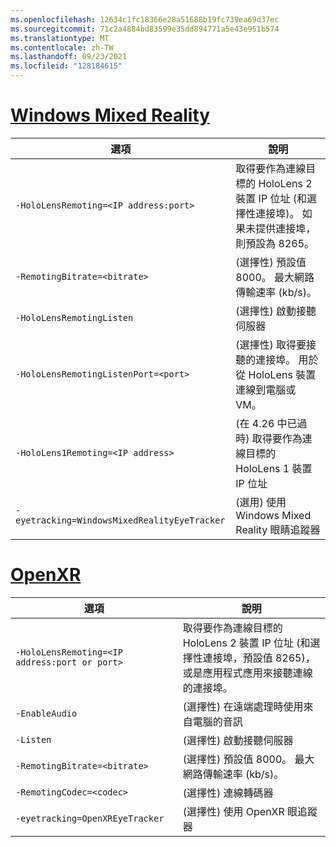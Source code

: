 ```yaml
---
ms.openlocfilehash: 12634c1fc18366e28a51688b19fc739ea69d37ec
ms.sourcegitcommit: 71c2a4884bd83599e35dd894771a5e43e951b574
ms.translationtype: MT
ms.contentlocale: zh-TW
ms.lasthandoff: 09/23/2021
ms.locfileid: "128184615"
---
```

# <a name="windows-mixed-reality"></a>[Windows Mixed Reality](#tab/wmr)

| 選項 | 說明 |
| ------ | ----------- |
| `-HoloLensRemoting=<IP address:port>` | 取得要作為連線目標的 HoloLens 2 裝置 IP 位址 (和選擇性連接埠)。 如果未提供連接埠，則預設為 8265。 |
| `-RemotingBitrate=<bitrate>` | (選擇性) 預設值 8000。 最大網路傳輸速率 (kb/s)。 |
| `-HoloLensRemotingListen` | (選擇性) 啟動接聽伺服器 |
| `-HoloLensRemotingListenPort=<port>` | (選擇性) 取得要接聽的連接埠。 用於從 HoloLens 裝置連線到電腦或 VM。 |
| `-HoloLens1Remoting=<IP address>` | (在 4.26 中已過時) 取得要作為連線目標的 HoloLens 1 裝置 IP 位址 |
| `-eyetracking=WindowsMixedRealityEyeTracker` |  (選用) 使用 Windows Mixed Reality 眼睛追蹤器 |

# <a name="openxr"></a>[OpenXR](#tab/openxr)

| 選項 | 說明 |
| ------ | ----------- |
| `-HoloLensRemoting=<IP address:port or port>` | 取得要作為連線目標的 HoloLens 2 裝置 IP 位址 (和選擇性連接埠，預設值 8265)，或是應用程式應用來接聽連線的連接埠。 |
| `-EnableAudio` | (選擇性) 在遠端處理時使用來自電腦的音訊  |
| `-Listen` | (選擇性) 啟動接聽伺服器 |
| `-RemotingBitrate=<bitrate>` | (選擇性) 預設值 8000。 最大網路傳輸速率 (kb/s)。 |
| `-RemotingCodec=<codec>` | (選擇性) 連線轉碼器  |
| `-eyetracking=OpenXREyeTracker` |  (選擇性) 使用 OpenXR 眼追蹤器 |